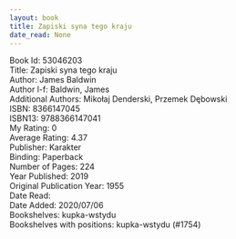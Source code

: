 ```yaml
---
layout: book
title: Zapiski syna tego kraju
date_read: None
---
```


Book Id: 53046203<br />
Title: Zapiski syna tego kraju<br />
Author: James Baldwin<br />
Author l-f: Baldwin, James<br />
Additional Authors: Mikołaj Denderski, Przemek Dębowski<br />
ISBN: 8366147045<br />
ISBN13: 9788366147041<br />
My Rating: 0<br />
Average Rating: 4.37<br />
Publisher: Karakter<br />
Binding: Paperback<br />
Number of Pages: 224<br />
Year Published: 2019<br />
Original Publication Year: 1955<br />
Date Read: <br />
Date Added: 2020/07/06<br />
Bookshelves: kupka-wstydu<br />
Bookshelves with positions: kupka-wstydu (#1754)<br />

